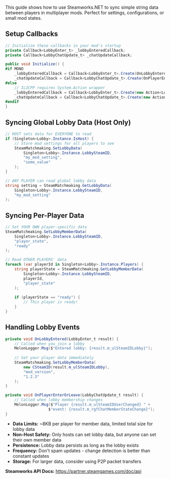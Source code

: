 This guide shows how to use Steamworks.NET to sync simple string data between players in multiplayer mods. Perfect for settings, configurations, or small mod states.

## Setup Callbacks
```csharp
// Initialize these callbacks in your mod's startup
private Callback<LobbyEnter_t> _lobbyEnteredCallback;
private Callback<LobbyChatUpdate_t> _chatUpdateCallback;

public void Initialize() {
#if MONO
    _lobbyEnteredCallback = Callback<LobbyEnter_t>.Create(OnLobbyEntered);
    _chatUpdateCallback = Callback<LobbyChatUpdate_t>.Create(OnPlayerEnterOrLeave);
#else
    // IL2CPP requires System.Action wrapper
    _lobbyEnteredCallback = Callback<LobbyEnter_t>.Create(new Action<LobbyEnter_t>(OnLobbyEntered));
    _chatUpdateCallback = Callback<LobbyChatUpdate_t>.Create(new Action<LobbyChatUpdate_t>(OnPlayerEnterOrLeave));
#endif
}
```

## Syncing Global Lobby Data (Host Only)
```csharp
// HOST sets data for EVERYONE to read
if (Singleton<Lobby>.Instance.IsHost) {
    // Store mod settings for all players to see
    SteamMatchmaking.SetLobbyData(
        Singleton<Lobby>.Instance.LobbySteamID,
        "my_mod_setting",
        "some_value"
    );
}

// ANY PLAYER can read global lobby data
string setting = SteamMatchmaking.GetLobbyData(
    Singleton<Lobby>.Instance.LobbySteamID,
    "my_mod_setting"
);
```

## Syncing Per-Player Data
```csharp
// Set YOUR OWN player-specific data
SteamMatchmaking.SetLobbyMemberData(
    Singleton<Lobby>.Instance.LobbySteamID,
    "player_state",
    "ready"
);

// Read OTHER PLAYERS' data
foreach (var playerId in Singleton<Lobby>.Instance.Players) {
    string playerState = SteamMatchmaking.GetLobbyMemberData(
        Singleton<Lobby>.Instance.LobbySteamID,
        playerId,
        "player_state"
    );
    
    if (playerState == "ready") {
        // This player is ready!
    }
}
```

## Handling Lobby Events
```csharp
private void OnLobbyEntered(LobbyEnter_t result) {
    // Called when you join a lobby
    MelonLogger.Msg($"Entered lobby: {result.m_ulSteamIDLobby}");
    
    // Set your player data immediately
    SteamMatchmaking.SetLobbyMemberData(
        new CSteamID(result.m_ulSteamIDLobby),
        "mod_version",
        "1.2.3"
    );
}

private void OnPlayerEnterOrLeave(LobbyChatUpdate_t result) {
    // Called when lobby membership changes
    MelonLogger.Msg($"Player {result.m_ulSteamIDUserChanged} " +
                   $"event: {result.m_rgfChatMemberStateChange}");
}
```

* **Data Limits:** ~8KB per player for member data, limited total size for lobby data 
* **Non-Host Safety:** Only hosts can set lobby data, but anyone can set their own member data
* **Persistence:** Lobby data persists as long as the lobby exists
* **Frequency:** Don't spam updates - change detection is better than constant updates
* **Storage:** For larger data, consider using P2P packet transfers

**Steamworks API Docs:** https://partner.steamgames.com/doc/api